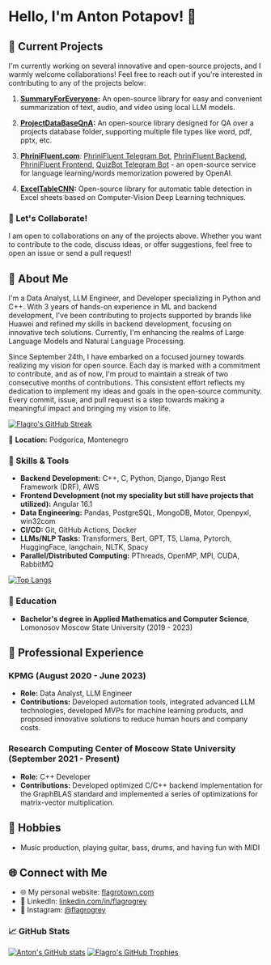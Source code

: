 # Hello, I'm Anton Potapov! 👋

## 🚀 Current Projects
I'm currently working on several innovative and open-source projects, and I warmly welcome collaborations! Feel free to reach out if you're interested in contributing to any of the projects below:

1. **[SummaryForEveryone](https://github.com/Flagro/SummaryForEveryone):** An open-source library for easy and convenient summarization of text, audio, and video using local LLM models.
   
2. **[ProjectDataBaseQnA](https://github.com/Flagro/ProjectDataBaseQnA):** An open-source library designed for QA over a projects database folder, supporting multiple file types like word, pdf, pptx, etc.
   
3. **[PhriniFluent.com](https://phrinifluent.com)**: [PhriniFluent Telegram Bot](https://github.com/Flagro/PhriniFluentTG), [PhriniFluent Backend](https://github.com/Flagro/PhriniFluentBackend), [PhriniFluent Frontend](https://github.com/Flagro/PhriniFluentFrontend), [QuizBot Telegram Bot](https://github.com/SWel1a/QuizBot) - an open-source service for language learning/words memorization powered by OpenAI.

4. **[ExcelTableCNN](https://github.com/Flagro/ExcelTableCNN):** Open-source library for automatic table detection in Excel sheets based on Computer-Vision Deep Learning techniques.

### 🤝 Let's Collaborate!
I am open to collaborations on any of the projects above. Whether you want to contribute to the code, discuss ideas, or offer suggestions, feel free to open an issue or send a pull request!

## 🌟 About Me
I'm a Data Analyst, LLM Engineer, and Developer specializing in Python and C++. With 3 years of hands-on experience in ML and backend development, I've been contributing to projects supported by brands like Huawei and refined my skills in backend development, focusing on innovative tech solutions. Currently, I'm enhancing the realms of Large Language Models and Natural Language Processing.

Since September 24th, I have embarked on a focused journey towards realizing my vision for open source. Each day is marked with a commitment to contribute, and as of now, I'm proud to maintain a streak of two consecutive months of contributions. This consistent effort reflects my dedication to implement my ideas and goals in the open-source community. Every commit, issue, and pull request is a step towards making a meaningful impact and bringing my vision to life.

[![Flagro's GitHub Streak](https://github-readme-streak-stats.herokuapp.com/?user=Flagro&theme=tokyonight)](https://github.com/Flagro)

📍 **Location:** Podgorica, Montenegro  

### 🚀 Skills & Tools
- **Backend Development:** C++, C, Python, Django, Django Rest Framework (DRF), AWS
- **Frontend Development (not my speciality but still have projects that utilized):** Angular 16.1
- **Data Engineering:** Pandas, PostgreSQL, MongoDB, Motor, Openpyxl, win32com
- **CI/CD:** Git, GitHub Actions, Docker
- **LLMs/NLP Tasks:** Transformers, Bert, GPT, T5, Llama, Pytorch, HuggingFace, langchain, NLTK, Spacy
- **Parallel/Distributed Computing:** PThreads, OpenMP, MPI, CUDA, RabbitMQ

[![Top Langs](https://github-readme-stats.vercel.app/api/top-langs/?username=Flagro&layout=compact&theme=tokyonight)](https://github.com/Flagro)

### 📘 Education
- **Bachelor's degree in Applied Mathematics and Computer Science**, Lomonosov Moscow State University (2019 - 2023)

## 💼 Professional Experience
### KPMG (August 2020 - June 2023)
- **Role:** Data Analyst, LLM Engineer
- **Contributions:** Developed automation tools, integrated advanced LLM technologies, developed MVPs for machine learning products, and proposed innovative solutions to reduce human hours and company costs.

### Research Computing Center of Moscow State University (September 2021 - Present)
- **Role:** C++ Developer
- **Contributions:** Developed optimized C/C++ backend implementation for the GraphBLAS standard and implemented a series of optimizations for matrix-vector multiplication.

## 🎵 Hobbies
- Music production, playing guitar, bass, drums, and having fun with MIDI

## 🌐 Connect with Me
- 🌐 My personal website: [flagrotown.com](http://flagrotown.com)
- 🌟 LinkedIn: [linkedin.com/in/flagrogrey](https://linkedin.com/in/flagrogrey)
- 📸 Instagram: [@flagrogrey](https://instagram.com/flagrogrey)


### 📈 GitHub Stats
[![Anton's GitHub stats](https://github-readme-stats.vercel.app/api?username=Flagro&show_icons=true&theme=tokyonight)](https://github.com/Flagro)
[![Flagro's GitHub Trophies](https://github-profile-trophy.vercel.app/?username=Flagro&theme=tokyonight&rank=-C&column=4)](https://github.com/Flagro)
